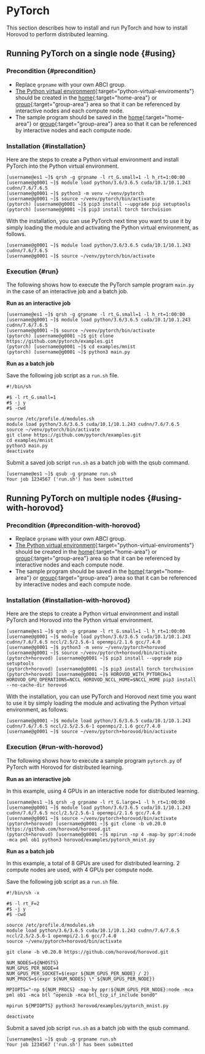 # PyTorch

This section describes how to install and run PyTorch and how to install Horovod to perform distributed learning.

## Running PyTorch on a single node {#using}

### Precondition {#precondition}

- Replace `grpname` with your own ABCI group.
- [The Python virtual environment](/06/#python-virtual-environments){:target="python-virtual-enviroments"} should be created in the [home](/04/#home-area){:target="home-area"} or [group](/04/#group-area){:target="group-area"} area so that it can be referenced by interactive nodes and each compute node.
- The sample program should be saved in the [home](/04/#home-area){:target="home-area"} or [group](/04/#group-area){:target="group-area"} area so that it can be referenced by interactive nodes and each compute node.

### Installation {#installation}

Here are the steps to create a Python virtual environment and install PyTorch into the Python virtual environment.

```
[username@es1 ~]$ qrsh -g grpname -l rt_G.small=1 -l h_rt=1:00:00
[username@g0001 ~]$ module load python/3.6/3.6.5 cuda/10.1/10.1.243 cudnn/7.6/7.6.5
[username@g0001 ~]$ python3 -m venv ~/venv/pytorch
[username@g0001 ~]$ source ~/venv/pytorch/bin/activate
(pytorch) [username@g0001 ~]$ pip3 install --upgrade pip setuptools
(pytorch) [username@g0001 ~]$ pip3 install torch torchvision
```

With the installation, you can use PyTorch next time you want to use it by simply loading the module and activating the Python virtual environment, as follows.

```
[username@g0001 ~]$ module load python/3.6/3.6.5 cuda/10.1/10.1.243 cudnn/7.6/7.6.5
[username@g0001 ~]$ source ~/venv/pytorch/bin/activate
```

### Execution {#run}

The following shows how to execute the PyTorch sample program `main.py` in the case of an interactive job and a batch job.

**Run as an interactive job**

```
[username@es1 ~]$ qrsh -g grpname -l rt_G.small=1 -l h_rt=1:00:00
[username@g0001 ~]$ module load python/3.6/3.6.5 cuda/10.1/10.1.243 cudnn/7.6/7.6.5
[username@g0001 ~]$ source ~/venv/pytorch/bin/activate
(pytorch) [username@g0001 ~]$ git clone https://github.com/pytorch/examples.git
(pytorch) [username@g0001 ~]$ cd examples/mnist
(pytorch) [username@g0001 ~]$ python3 main.py
```

**Run as a batch job**

Save the following job script as a `run.sh` file.

```
#!/bin/sh

#$ -l rt_G.small=1
#$ -j y
#$ -cwd

source /etc/profile.d/modules.sh
module load python/3.6/3.6.5 cuda/10.1/10.1.243 cudnn/7.6/7.6.5
source ~/venv/pytorch/bin/activate
git clone https://github.com/pytorch/examples.git
cd examples/mnist
python3 main.py
deactivate
```

Submit a saved job script `run.sh` as a batch job with the qsub command.

```
[username@es1 ~]$ qsub -g grpname run.sh
Your job 1234567 ('run.sh') has been submitted
```

## Running PyTorch on multiple nodes {#using-with-horovod}

### Precondition {#precondition-with-horovod}

- Replace `grpname` with your own ABCI group.
- [The Python virtual environment](/06/#python-virtual-environments){:target="python-virtual-enviroments"} should be created in the [home](/04/#home-area){:target="home-area"} or [group](/04/#group-area){:target="group-area"} area so that it can be referenced by interactive nodes and each compute node.
- The sample program should be saved in the [home](/04/#home-area){:target="home-area"} or [group](/04/#group-area){:target="group-area"} area so that it can be referenced by interactive nodes and each compute node.

### Installation {#installation-with-horovod}

Here are the steps to create a Python virtual environment and install PyTorch and Horovod into the Python virtual environment.

```
[username@es1 ~]$ qrsh -g grpname -l rt_G.small=1 -l h_rt=1:00:00
[username@g0001 ~]$ module load python/3.6/3.6.5 cuda/10.1/10.1.243 cudnn/7.6/7.6.5 nccl/2.5/2.5.6-1 openmpi/2.1.6 gcc/7.4.0
[username@g0001 ~]$ python3 -m venv ~/venv/pytorch+horovod
[username@g0001 ~]$ source ~/venv/pytorch+horovod/bin/activate
(pytorch+horovod) [username@g0001 ~]$ pip3 install --upgrade pip setuptools
(pytorch+horovod) [username@g0001 ~]$ pip3 install torch torchvision
(pytorch+horovod) [username@g0001 ~]$ HOROVOD_WITH_PYTORCH=1 HOROVOD_GPU_OPERATIONS=NCCL HOROVOD_NCCL_HOME=$NCCL_HOME pip3 install --no-cache-dir horovod
```

With the installation, you can use PyTorch and Horovod next time you want to use it by simply loading the module and activating the Python virtual environment, as follows.

```
[username@g0001 ~]$ module load python/3.6/3.6.5 cuda/10.1/10.1.243 cudnn/7.6/7.6.5 nccl/2.5/2.5.6-1 openmpi/2.1.6 gcc/7.4.0
[username@g0001 ~]$ source ~/venv/pytorch+horovod/bin/activate
```

### Execution {#run-with-horovod}

The following shows how to execute a sample program `pytorch.py` of PyTorch with Horovod for distributed learning.

**Run as an interactive job**

In this example, using 4 GPUs in an interactive node for distributed learning.

```
[username@es1 ~]$ qrsh -g grpname -l rt_G.large=1 -l h_rt=1:00:00
[username@g0001 ~]$ module load python/3.6/3.6.5 cuda/10.1/10.1.243 cudnn/7.6/7.6.5 nccl/2.5/2.5.6-1 openmpi/2.1.6 gcc/7.4.0
[username@g0001 ~]$ source ~/venv/pytorch+horovod/bin/activate
(pytorch+horovod) [username@g0001 ~]$ git clone -b v0.20.0 https://github.com/horovod/horovod.git
(pytorch+horovod) [username@g0001 ~]$ mpirun -np 4 -map-by ppr:4:node -mca pml ob1 python3 horovod/examples/pytorch_mnist.py
```

**Run as a batch job**

In this example, a total of 8 GPUs are used for distributed learning.
2 compute nodes are used, with 4 GPUs per compute node.

Save the following job script as a `run.sh` file.

```
#!/bin/sh -x

#$ -l rt_F=2
#$ -j y
#$ -cwd

source /etc/profile.d/modules.sh
module load python/3.6/3.6.5 cuda/10.1/10.1.243 cudnn/7.6/7.6.5 nccl/2.5/2.5.6-1 openmpi/2.1.6 gcc/7.4.0
source ~/venv/pytorch+horovod/bin/activate

git clone -b v0.20.0 https://github.com/horovod/horovod.git

NUM_NODES=${NHOSTS}
NUM_GPUS_PER_NODE=4
NUM_GPUS_PER_SOCKET=$(expr ${NUM_GPUS_PER_NODE} / 2)
NUM_PROCS=$(expr ${NUM_NODES} \* ${NUM_GPUS_PER_NODE})

MPIOPTS="-np ${NUM_PROCS} -map-by ppr:${NUM_GPUS_PER_NODE}:node -mca pml ob1 -mca btl ^openib -mca btl_tcp_if_include bond0"

mpirun ${MPIOPTS} python3 horovod/examples/pytorch_mnist.py

deactivate
```

Submit a saved job script `run.sh` as a batch job with the qsub command.

```
[username@es1 ~]$ qsub -g grpname run.sh
Your job 1234567 ('run.sh') has been submitted
```

